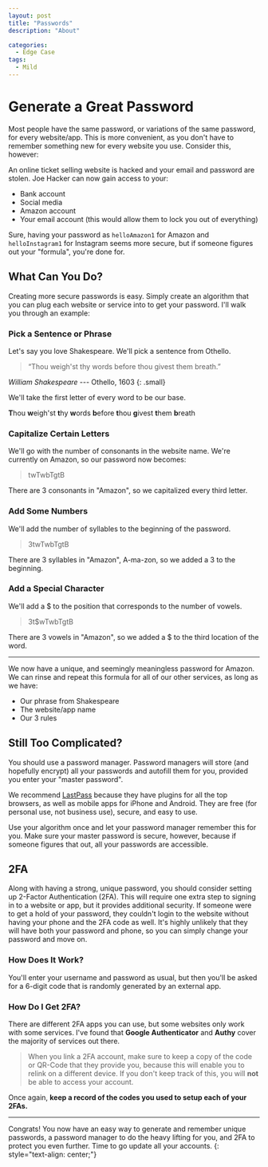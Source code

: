 ```yaml
---
layout: post
title: "Passwords"
description: "About"

categories:
  - Edge Case
tags:
  - Mild
---
```


# Generate a Great Password

Most people have the same password, or variations of the same password, for every website/app. This is more convenient, as you don't have to remember something new for every website you use. Consider this, however:

An online ticket selling website is hacked and your email and password are stolen. Joe Hacker can now gain access to your:
* Bank account
* Social media
* Amazon account
* Your email account (this would allow them to lock you out of everything)

Sure, having your password as `helloAmazon1` for Amazon and `helloInstagram1` for Instagram seems more secure, but if someone figures out your "formula", you're done for.

## What Can You Do?

Creating more secure passwords is easy. Simply create an algorithm that you can plug each website or service into to get your password. I'll walk you through an example:

### Pick a Sentence or Phrase

Let's say you love Shakespeare. We'll pick a sentence from Othello.

>  “Thou weigh'st thy words before thou givest them breath.”

<cite>William Shakespeare</cite> --- Othello, 1603
{: .small}

We'll take the first letter of every word to be our base.

**T**hou **w**eigh'st **t**hy **w**ords **b**efore **t**hou **g**ivest **t**hem **b**reath

### Capitalize Certain Letters

We'll go with the number of consonants in the website name. We're currently on Amazon, so our password now becomes:

> twTwbTgtB

There are 3 consonants in "Amazon", so we capitalized every third letter.

### Add Some Numbers

We'll add the number of syllables to the beginning of the password.

> 3twTwbTgtB

There are 3 syllables in "Amazon", A-ma-zon, so we added a 3 to the beginning.

### Add a Special Character

We'll add a $ to the position that corresponds to the number of vowels.

> 3t$wTwbTgtB

There are 3 vowels in "Amazon", so we added a $ to the third location of the word.

---

We now have a unique, and seemingly meaningless password for Amazon. We can rinse and repeat this formula for all of our other services, as long as we have:

* Our phrase from Shakespeare
* The website/app name
* Our 3 rules

## Still Too Complicated?

You should use a password manager. Password managers will store (and hopefully encrypt) all your passwords and autofill them for you, provided you enter your "master password".

We recommend [LastPass](https://www.lastpass.com/business-password-manager) because they have plugins for all the top browsers, as well as mobile apps for iPhone and Android. They are free (for personal use, not business use), secure, and easy to use.

Use your algorithm once and let your password manager remember this for you. Make sure your master password is secure, however, because if someone figures that out, all your passwords are accessible.

## 2FA

Along with having a strong, unique password, you should consider setting up 2-Factor Authentication (2FA). This will require one extra step to signing in to a website or app, but it provides additional security. If someone were to get a hold of your password, they couldn't login to the website without having your phone and the 2FA code as well. It's highly unlikely that they will have both your password and phone, so you can simply change your password and move on.

### How Does It Work?

You'll enter your username and password as usual, but then you'll be asked for a 6-digit code that is randomly generated by an external app.

### How Do I Get 2FA?

There are different 2FA apps you can use, but some websites only work with some services. I've found that **Google Authenticator** and **Authy** cover the majority of services out there.

> When you link a 2FA account, make sure to keep a copy of the code or QR-Code that they provide you, because this will enable you to relink on a different device. If you don't keep track of this, you will **not** be able to access your account.

Once again, **keep a record of the codes you used to setup each of your 2FAs.**

---

Congrats! You now have an easy way to generate and remember unique passwords, a password manager to do the heavy lifting for you, and 2FA to protect you even further. Time to go update all your accounts.
{: style="text-align: center;"}
